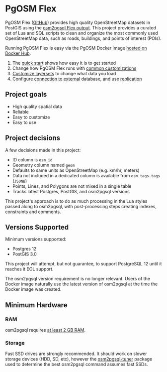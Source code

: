 # PgOSM Flex

PgOSM Flex ([GitHub](https://github.com/rustprooflabs/pgosm-flex))
provides high quality OpenStreetMap datasets in PostGIS using the
[osm2pgsql Flex output](https://osm2pgsql.org/doc/manual.html#the-flex-output).
This project provides a curated set of Lua and SQL scripts to clean and organize
the most commonly used OpenStreetMap data, such as roads, buildings, and points of interest (POIs).

Running PgOSM Flex is easy via the PgOSM Docker image
[hosted on Docker Hub](https://hub.docker.com/repository/docker/rustprooflabs/pgosm-flex).


1. The [quick start](quick-start.md) shows how easy it is to get started
1. Change how PgOSM Flex runs with [common customizations](common-customization.md)
1. [Customize layersets](layersets.md) to change what data you load
1. Configure [connection to external](postgres-external.md) database, and use [replication](replication.md)


## Project goals

* High quality spatial data
* Reliable
* Easy to customize
* Easy to use


## Project decisions

A few decisions made in this project:

* ID column is `osm_id`
* Geometry column named `geom`
* Defaults to same units as OpenStreetMap (e.g. km/hr, meters)
* Data not included in a dedicated column is available from `osm.tags.tags` (`JSONB`)
* Points, Lines, and Polygons are not mixed in a single table
* Tracks latest Postgres, PostGIS, and osm2pgsql versions

This project's approach is to do as much processing in the Lua styles
passed along to osm2pgsql, with post-processing steps creating indexes,
constraints and comments.


## Versions Supported

Minimum versions supported:

* Postgres 12
* PostGIS 3.0

This project will attempt, but not guarantee, to support PostgreSQL 12 until it
reaches it EOL support.

The osm2pgsql version requirement is no longer relevant.  Users of the Docker image
naturally use the latest version of osm2pgsql at the time the Docker image was created.


## Minimum Hardware

### RAM

osm2pgsql requires [at least 2 GB RAM](https://osm2pgsql.org/doc/manual.html#main-memory).

### Storage

Fast SSD drives are strongly recommended.  It should work on slower storage devices (HDD,
SD, etc),
however the [osm2pgsql-tuner](https://github.com/rustprooflabs/osm2pgsql-tuner)
package used to determine the best osm2pgsql command assumes fast SSDs.

